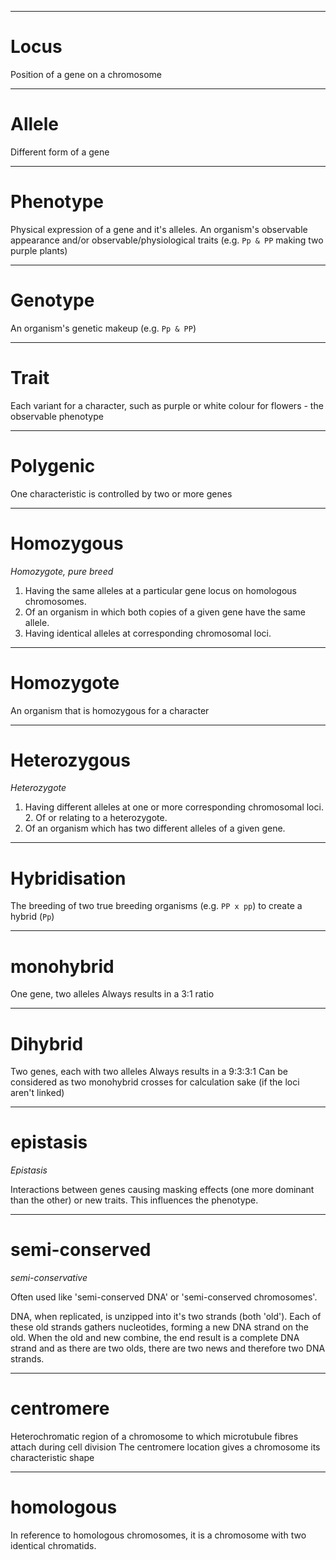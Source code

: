 

---
# Locus

Position of a gene on a chromosome

---
# Allele

Different form of a gene

---
# Phenotype

Physical expression of a gene and it's alleles.
An organism's observable appearance and/or observable/physiological traits (e.g. `Pp & PP` making two purple plants)

---
# Genotype

An organism's genetic makeup (e.g. `Pp & PP`)

---
# Trait

Each variant for a character, such as purple or white colour for flowers - the observable phenotype

---
# Polygenic

One characteristic is controlled by two or more genes

---
# Homozygous

*Homozygote, pure breed*

1. Having the same alleles at a particular gene locus on homologous chromosomes. 
2. Of an organism in which both copies of a given gene have the same allele. 
3. Having identical alleles at corresponding chromosomal loci.

---
# Homozygote

An organism that is homozygous for a character

---
# Heterozygous

*Heterozygote*

1. Having different alleles at one or more corresponding chromosomal loci. 2. Of or relating to a heterozygote. 
3. Of an organism which has two different alleles of a given gene.

---
# Hybridisation

The breeding of two true breeding organisms (e.g. `PP x pp`) to create a hybrid (`Pp`)

---
# monohybrid

One gene, two alleles
Always results in a 3:1 ratio

---
# Dihybrid

Two genes, each with two alleles
Always results in a 9:3:3:1
Can be considered as two monohybrid crosses for calculation sake (if the loci aren't linked)

---
# epistasis

*Epistasis*

Interactions between genes causing masking effects (one more dominant than the other) or new traits.
This influences the phenotype.

---
# semi-conserved

*semi-conservative*

Often used like 'semi-conserved DNA' or 'semi-conserved chromosomes'.

DNA, when replicated, is unzipped into it's two strands (both 'old'). Each of these old strands gathers nucleotides, forming a new DNA strand on the old. When the old and new combine, the end result is a complete DNA strand and as there are two olds, there are two news and therefore two DNA strands.

---
# centromere

Heterochromatic region of a chromosome to which microtubule fibres attach during cell division
The centromere location gives a chromosome its characteristic shape

---
# homologous

In reference to homologous chromosomes, it is a chromosome with two identical chromatids.
